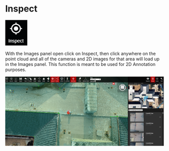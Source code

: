 # Inspect

![](../.gitbook/assets/inspect-button.png)

  
With the Images panel open click on Inspect, then click anywhere on the point cloud and all of the cameras and 2D images for that area will load up in the Images panel. This function is meant to be used for 2D Annotation purposes.

![](../.gitbook/assets/inspect-example_qaproject8583.gif)

